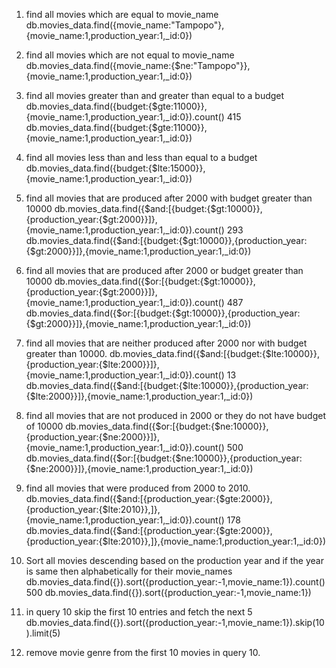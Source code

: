 1) find all movies which are equal to movie_name
db.movies_data.find({movie_name:"Tampopo"},{movie_name:1,production_year:1,_id:0})


2) find all movies which are not equal to movie_name
db.movies_data.find({movie_name:{$ne:"Tampopo"}},{movie_name:1,production_year:1,_id:0})


3) find all movies greater than and greater than equal to a budget
db.movies_data.find({budget:{$gte:11000}},{movie_name:1,production_year:1,_id:0}).count()
415
db.movies_data.find({budget:{$gte:11000}},{movie_name:1,production_year:1,_id:0})


4) find all movies less than and less than equal to a budget
db.movies_data.find({budget:{$lte:15000}},{movie_name:1,production_year:1,_id:0})


5) find all movies that are produced after 2000 with budget greater than 10000
db.movies_data.find({$and:[{budget:{$gt:10000}},{production_year:{$gt:2000}}]},{movie_name:1,production_year:1,_id:0}).count()
293
db.movies_data.find({$and:[{budget:{$gt:10000}},{production_year:{$gt:2000}}]},{movie_name:1,production_year:1,_id:0})


6) find all movies that are produced after 2000 or budget greater than 10000
db.movies_data.find({$or:[{budget:{$gt:10000}},{production_year:{$gt:2000}}]},{movie_name:1,production_year:1,_id:0}).count()
487
db.movies_data.find({$or:[{budget:{$gt:10000}},{production_year:{$gt:2000}}]},{movie_name:1,production_year:1,_id:0})



7) find all movies that are neither produced after 2000 nor with budget greater than 10000.
db.movies_data.find({$and:[{budget:{$lte:10000}},{production_year:{$lte:2000}}]},{movie_name:1,production_year:1,_id:0}).count()
13
db.movies_data.find({$and:[{budget:{$lte:10000}},{production_year:{$lte:2000}}]},{movie_name:1,production_year:1,_id:0})


8) find all movies that are not produced in 2000 or they do not have budget of 10000
db.movies_data.find({$or:[{budget:{$ne:10000}},{production_year:{$ne:2000}}]},{movie_name:1,production_year:1,_id:0}).count()
500
db.movies_data.find({$or:[{budget:{$ne:10000}},{production_year:{$ne:2000}}]},{movie_name:1,production_year:1,_id:0})


9) find all movies that were produced from 2000 to 2010.
db.movies_data.find({$and:[{production_year:{$gte:2000}},{production_year:{$lte:2010}},]},{movie_name:1,production_year:1,_id:0}).count()
178
db.movies_data.find({$and:[{production_year:{$gte:2000}},{production_year:{$lte:2010}},]},{movie_name:1,production_year:1,_id:0})

10) Sort all movies descending based on the production year and if the year is same then alphabetically for their movie_names
db.movies_data.find({}).sort({production_year:-1,movie_name:1}).count()
500
db.movies_data.find({}).sort({production_year:-1,movie_name:1})


11) in query 10 skip the first 10 entries and fetch the next 5
 db.movies_data.find({}).sort({production_year:-1,movie_name:1}).skip(10).limit(5)

12) remove movie genre from the first 10 movies in query 10.
